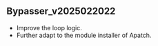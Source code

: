 ## Bypasser_v2025022022

- Improve the loop logic. 
- Further adapt to the module installer of Apatch. 
